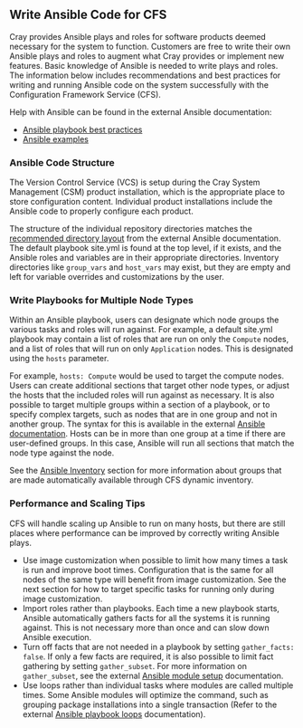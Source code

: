 ## Write Ansible Code for CFS

Cray provides Ansible plays and roles for software products deemed necessary for the system to function. Customers are free to write their own Ansible plays and roles to augment what Cray provides or implement new features. Basic knowledge of Ansible is needed to write plays and roles. The information below includes recommendations and best practices for writing and running Ansible code on the system successfully with the Configuration Framework Service \(CFS\).

Help with Ansible can be found in the external Ansible documentation:

-   [Ansible playbook best practices](https://docs.ansible.com/ansible/latest/user_guide/playbooks_best_practices.html)
-   [Ansible examples](https://github.com/ansible/ansible-examples)

### Ansible Code Structure

The Version Control Service \(VCS\) is setup during the Cray System Management \(CSM\) product installation, which is the appropriate place to store configuration content. Individual product installations include the Ansible code to properly configure each product.

The structure of the individual repository directories matches the [recommended directory layout](https://docs.ansible.com/ansible/2.9/user_guide/playbooks_best_practices.html#content-organization) from the external Ansible documentation. The default playbook site.yml is found at the top level, if it exists, and the Ansible roles and variables are in their appropriate directories. Inventory directories like `group_vars` and `host_vars` may exist, but they are empty and left for variable overrides and customizations by the user.

### Write Playbooks for Multiple Node Types

Within an Ansible playbook, users can designate which node groups the various tasks and roles will run against. For example, a default site.yml playbook may contain a list of roles that are run on only the `Compute` nodes, and a list of roles that will run on only `Application` nodes. This is designated using the `hosts` parameter.

For example, `hosts: Compute` would be used to target the compute nodes. Users can create additional sections that target other node types, or adjust the hosts that the included roles will run against as necessary. It is also possible to target multiple groups within a section of a playbook, or to specify complex targets, such as nodes that are in one group and not in another group. The syntax for this is available in the external [Ansible documentation](https://docs.ansible.com/ansible/latest/user_guide/intro_patterns.html#common-patterns). Hosts can be in more than one group at a time if there are user-defined groups. In this case, Ansible will run all sections that match the node type against the node.

See the [Ansible Inventory](Ansible_Inventory.md) section for more information about groups that are made automatically available through CFS dynamic inventory.

### Performance and Scaling Tips

CFS will handle scaling up Ansible to run on many hosts, but there are still places where performance can be improved by correctly writing Ansible plays.

-   Use image customization when possible to limit how many times a task is run and improve boot times. Configuration that is the same for all nodes of the same type will benefit from image customization. See the next section for how to target specific tasks for running only during image customization.
-   Import roles rather than playbooks. Each time a new playbook starts, Ansible automatically gathers facts for all the systems it is running against. This is not necessary more than once and can slow down Ansible execution.
-   Turn off facts that are not needed in a playbook by setting `gather_facts: false`. If only a few facts are required, it is also possible to limit fact gathering by setting `gather_subset`. For more information on `gather_subset`, see the external [Ansible module setup](https://docs.ansible.com/ansible/latest/modules/setup_module.html) documentation.
-   Use loops rather than individual tasks where modules are called multiple times. Some Ansible modules will optimize the command, such as grouping package installations into a single transaction \(Refer to the external [Ansible playbook loops](https://docs.ansible.com/ansible/latest/user_guide/playbooks_loops.html) documentation\).



